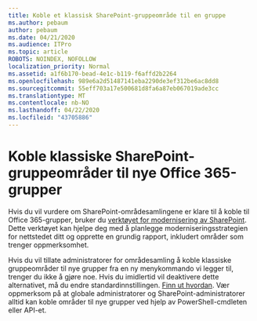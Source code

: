 ```yaml
---
title: Koble et klassisk SharePoint-gruppeområde til en gruppe
ms.author: pebaum
author: pebaum
ms.date: 04/21/2020
ms.audience: ITPro
ms.topic: article
ROBOTS: NOINDEX, NOFOLLOW
localization_priority: Normal
ms.assetid: a1f6b170-bead-4e1c-b119-f6affd2b2264
ms.openlocfilehash: 989e6a2d51487141eba2290de3ef312be6ac8dd8
ms.sourcegitcommit: 55eff703a17e500681d8fa6a87eb067019ade3cc
ms.translationtype: MT
ms.contentlocale: nb-NO
ms.lasthandoff: 04/22/2020
ms.locfileid: "43705886"
---
```

# <a name="connect-classic-sharepoint-team-sites-to-new-office-365-groups"></a>Koble klassiske SharePoint-gruppeområder til nye Office 365-grupper

Hvis du vil vurdere om SharePoint-områdesamlingene er klare til å koble til Office 365-grupper, bruker du [verktøyet for modernisering av SharePoint](https://go.microsoft.com/fwlink/?linkid=873066). Dette verktøyet kan hjelpe deg med å planlegge moderniseringsstrategien for nettstedet ditt og opprette en grundig rapport, inkludert områder som trenger oppmerksomhet.
  
Hvis du vil tillate administratorer for områdesamling å koble klassiske gruppeområder til nye grupper fra en ny menykommando vi legger til, trenger du ikke å gjøre noe. Hvis du imidlertid vil deaktivere dette alternativet, må du endre standardinnstillingen. [Finn ut hvordan](https://go.microsoft.com/fwlink/?linkid=2004316). Vær oppmerksom på at globale administratorer og SharePoint-administratorer alltid kan koble områder til nye grupper ved hjelp av PowerShell-cmdleten eller API-et.
  

